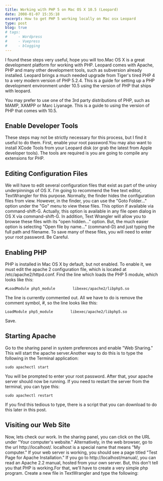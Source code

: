 ```yaml
---
title: Working with PHP 5 on Mac OS X 10.5 (Leopard)
date: 2008-01-07 15:35:18
excerpt: How to get PHP 5 working locally on Mac osx Leopard
type: post
blog: true
# tags:
#     - Wordpress
#     - Vuepress
#     - blogging
---
```



I found these steps very useful, hope you will too.Mac OS X is a great development platform for working with PHP. Leopard comes with Apache, PHP and many other development tools, such as subversion already installed. Leopard brings a much needed upgrade from Tiger's tired PHP 4 to a very modern version of PHP 5.2.4. This is a guide for setting up a PHP development environment under 10.5 using the version of PHP that ships with leopard.

You may prefer to use one of the 3rd party distributions of PHP, such as MAMP, XAMPP or Marc Liyanage. This is a guide to using the version of PHP that comes with 10.5.

## Enable Developer Tools
These steps may not be strictly necessary for this process, but I find it useful to do them.
First, enable your root password.You may also want to install XCode Tools from your Leopard disk (or grab the latest from Apple developer tools). The tools are required is you are going to compile any extensions for PHP.

## Editing Configuration Files

We will have to edit several configuration files that exist as part of the unixy underpinnings of OS X. I'm going to recommend the free text editor, TextWrangler for this purpose. Normally, the finder hides the configuration files from view. However, in the finder, you can use the "Goto Folder..." option under the "Go" menu to view these files. This option if available via command-shift-G. Actually, this option is available in any file open dialog in OS X via command-shift-G. In addition, Text Wrangler will allow you to browse these files with its "open hidden..." option. But, the much easier option is selecting "Open file by name..." (command-D) and just typing the full path and filename. To save many of these files, you will need to enter your root password. Be Careful.

## Enabling PHP
PHP is installed in Mac OS X by default, but not enabled. To enable it, we must edit the apache 2 configuration file, which is located at /etc/apache2/httpd.conf. Find the line which loads the PHP 5 module, which looks like this:
```
#LoadModule php5_module        libexec/apache2/libphp5.so
```
The line is currently commented out. All we have to do is remove the comment symbol, #, so the line looks like this:

```
LoadModule php5_module        libexec/apache2/libphp5.so
```
Save.

## Starting Apache
Go to the sharing panel in system preferences and enable "Web Sharing." This will start the apache server.Another way to do this is to type the following in the Terminal application:
```
sudo apachectl start
```
You will be prompted to enter your root password. After that, your apache server should now be running. If you need to restart the server from the terminal, you can type this:
```
sudo apachectl restart
```
If you find this tedious to type, there is a script that you can download to do this later in this post.

## Visiting our Web Site
Now, lets check our work. In the sharing panel, you can click on the URL under "Your computer's website." Alternatively, in the web browser, go to the url http://localhost/. localhost is a special name that means "My computer." If your web server is working, you should see a page titled "Test Page for Apache Installation." If you go to http://localhost/manual/, you can read an Apache 2.2 manual, hosted from your own server. But, this don't tell you that PHP is working.For that, we'll have to create a very simple php program. Create a new file in TextWrangler and type the following: